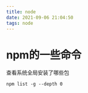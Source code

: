 ```yaml
---
title: node
date: 2021-09-06 21:04:50
tags: node
---
```

# npm的一些命令

查看系统全局安装了哪些包
```
npm list -g --depth 0
```
